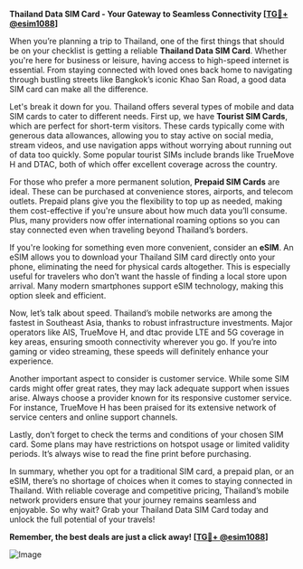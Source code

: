 **Thailand Data SIM Card - Your Gateway to Seamless Connectivity [[TG💪+ @esim1088](https://t.me/s/esim1088)]**

When you’re planning a trip to Thailand, one of the first things that should be on your checklist is getting a reliable **Thailand Data SIM Card**. Whether you're here for business or leisure, having access to high-speed internet is essential. From staying connected with loved ones back home to navigating through bustling streets like Bangkok’s iconic Khao San Road, a good data SIM card can make all the difference.

Let's break it down for you. Thailand offers several types of mobile and data SIM cards to cater to different needs. First up, we have **Tourist SIM Cards**, which are perfect for short-term visitors. These cards typically come with generous data allowances, allowing you to stay active on social media, stream videos, and use navigation apps without worrying about running out of data too quickly. Some popular tourist SIMs include brands like TrueMove H and DTAC, both of which offer excellent coverage across the country.

For those who prefer a more permanent solution, **Prepaid SIM Cards** are ideal. These can be purchased at convenience stores, airports, and telecom outlets. Prepaid plans give you the flexibility to top up as needed, making them cost-effective if you're unsure about how much data you’ll consume. Plus, many providers now offer international roaming options so you can stay connected even when traveling beyond Thailand’s borders.

If you're looking for something even more convenient, consider an **eSIM**. An eSIM allows you to download your Thailand SIM card directly onto your phone, eliminating the need for physical cards altogether. This is especially useful for travelers who don’t want the hassle of finding a local store upon arrival. Many modern smartphones support eSIM technology, making this option sleek and efficient.

Now, let’s talk about speed. Thailand’s mobile networks are among the fastest in Southeast Asia, thanks to robust infrastructure investments. Major operators like AIS, TrueMove H, and dtac provide LTE and 5G coverage in key areas, ensuring smooth connectivity wherever you go. If you’re into gaming or video streaming, these speeds will definitely enhance your experience.

Another important aspect to consider is customer service. While some SIM cards might offer great rates, they may lack adequate support when issues arise. Always choose a provider known for its responsive customer service. For instance, TrueMove H has been praised for its extensive network of service centers and online support channels.

Lastly, don’t forget to check the terms and conditions of your chosen SIM card. Some plans may have restrictions on hotspot usage or limited validity periods. It’s always wise to read the fine print before purchasing.

In summary, whether you opt for a traditional SIM card, a prepaid plan, or an eSIM, there’s no shortage of choices when it comes to staying connected in Thailand. With reliable coverage and competitive pricing, Thailand’s mobile network providers ensure that your journey remains seamless and enjoyable. So why wait? Grab your Thailand Data SIM Card today and unlock the full potential of your travels!

**Remember, the best deals are just a click away! [[TG💪+ @esim1088](https://t.me/s/esim1088)]**

![Image](https://i.postimg.cc/Y0z9fWf4/image.png)